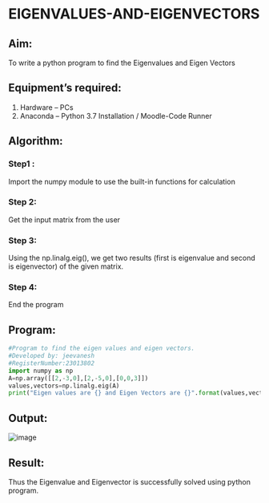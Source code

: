 # EIGENVALUES-AND-EIGENVECTORS
## Aim:
To write a python program to find the Eigenvalues and Eigen Vectors
## Equipment’s required:
1. 	Hardware – PCs
2. 	Anaconda – Python 3.7 Installation / Moodle-Code Runner
## Algorithm:
### Step1 :
Import the numpy module to use the built-in functions for calculation 
### Step 2: 
Get the input matrix from the user
### Step 3:
Using the np.linalg.eig(),  we get two results (first is eigenvalue and second is eigenvector) of the given matrix.
### Step 4:
End the program 

## Program:
```python
#Program to find the eigen values and eigen vectors.
#Developed by: jeevanesh
#RegisterNumber:23013802
import numpy as np
A=np.array([[2,-3,0],[2,-5,0],[0,0,3]])
values,vectors=np.linalg.eig(A)
print("Eigen values are {} and Eigen Vectors are {}".format(values,vectors))
```
## Output:
![image](https://github.com/plotswag/EIGENVALUES-AND-EIGENVECTORS/assets/145822344/41348328-cff6-4505-93a0-8500178c81e6)

## Result:
Thus the Eigenvalue and Eigenvector is successfully solved using python program.
